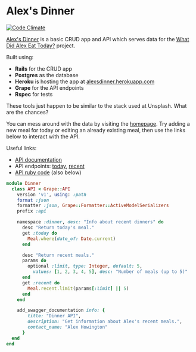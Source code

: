 # Alex's Dinner

[![Code Climate](https://codeclimate.com/github/ash106/alexs_dinner/badges/gpa.svg)](https://codeclimate.com/github/ash106/alexs_dinner)

[Alex's Dinner](https://alexsdinner.herokuapp.com/) is a basic CRUD app and API which serves data for the [What Did Alex Eat Today?](https://github.com/ash106/what_did_alex_eat_today) project.

Built using:

- **Rails** for the CRUD app
- **Postgres** as the database
- **Heroku** is hosting the app at [alexsdinner.herokuapp.com](https://alexsdinner.herokuapp.com/)
- **Grape** for the API endpoints
- **Rspec** for tests

These tools just happen to be similar to the stack used at Unsplash. What are the chances?

You can mess around with the data by visiting the [homepage](https://alexsdinner.herokuapp.com/). Try adding a new meal for today or editing an already existing meal, then use the links below to interact with the API.

Useful links:

- [API documentation](http://alexsdinner.herokuapp.com/api/swagger)
- API endpoints: [today](https://alexsdinner.herokuapp.com/api/v1/dinner/today), [recent](https://alexsdinner.herokuapp.com/api/v1/dinner/recent)
- [API ruby code](app/api/dinner/api.rb) (also below)

```ruby
module Dinner
  class API < Grape::API
    version 'v1', using: :path
    format :json
    formatter :json, Grape::Formatter::ActiveModelSerializers
    prefix :api

    namespace :dinner, desc: "Info about recent dinners" do
      desc "Return today's meal."
      get :today do
        Meal.where(date_of: Date.current)
      end

      desc "Return recent meals."
      params do
        optional :limit, type: Integer, default: 5,
          values: [1, 2, 3, 4, 5], desc: "Number of meals (up to 5)"
      end
      get :recent do
        Meal.recent.limit(params[:limit] || 5)
      end
    end

    add_swagger_documentation info: {
        title: "Dinner API",
        description: "Get information about Alex's recent meals.",
        contact_name: "Alex Howington"
      }
  end
end
```
